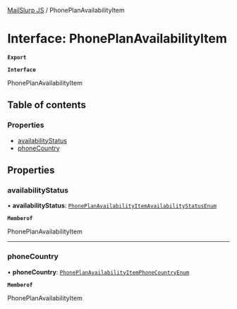 [MailSlurp JS](../README.md) / PhonePlanAvailabilityItem

# Interface: PhonePlanAvailabilityItem

**`Export`**

**`Interface`**

PhonePlanAvailabilityItem

## Table of contents

### Properties

- [availabilityStatus](PhonePlanAvailabilityItem.md#availabilitystatus)
- [phoneCountry](PhonePlanAvailabilityItem.md#phonecountry)

## Properties

### availabilityStatus

• **availabilityStatus**: [`PhonePlanAvailabilityItemAvailabilityStatusEnum`](../enums/PhonePlanAvailabilityItemAvailabilityStatusEnum.md)

**`Memberof`**

PhonePlanAvailabilityItem

___

### phoneCountry

• **phoneCountry**: [`PhonePlanAvailabilityItemPhoneCountryEnum`](../enums/PhonePlanAvailabilityItemPhoneCountryEnum.md)

**`Memberof`**

PhonePlanAvailabilityItem
